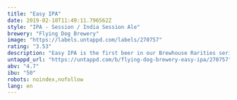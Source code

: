 ```yaml
---
title: "Easy IPA"
date: 2019-02-10T11:49:11.796562Z
style: "IPA - Session / India Session Ale"
brewery: "Flying Dog Brewery"
image: "https://labels.untappd.com/labels/270757"
rating: "3.53"
description: "Easy IPA is the first beer in our Brewhouse Rarities series of staff-pitched and elected limited releases to become a part of our regular portfolio.  Aromas of grapefruit and subtle spice meld into lemon and pine hop notes balanced with crisp cracker malt. Pair this with tailgates, mowing the lawn, and anything else that calls for a light, yet flavorful, beer."
untappd_url: "https://untappd.com/b/flying-dog-brewery-easy-ipa/270757"
abv: "4.7"
ibu: "50"
robots: noindex,nofollow
lang: en
---
```

